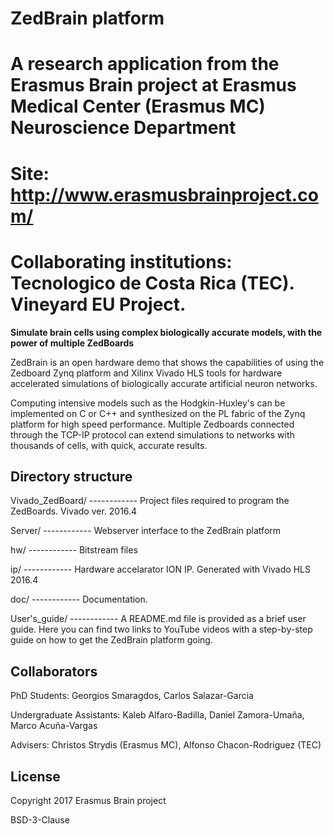 # ZedBrain platform
# A research application from the Erasmus Brain project at Erasmus Medical Center (Erasmus MC) Neuroscience Department 
# Site: http://www.erasmusbrainproject.com/

# Collaborating institutions: Tecnologico de Costa Rica (TEC). Vineyard EU Project.

**Simulate brain cells using complex biologically accurate models, with the power of multiple ZedBoards**

ZedBrain is an open hardware demo that shows the capabilities of using the Zedboard Zynq platform and Xilinx Vivado HLS tools for hardware accelerated simulations of biologically accurate artificial neuron networks. 

Computing intensive models such as the Hodgkin-Huxley's can be implemented on C or C++ and synthesized on the PL fabric of the Zynq platform for high speed performance. Multiple Zedboards connected through the TCP-IP protocol can extend simulations to networks with thousands of cells, with quick, accurate results.

## Directory structure
Vivado_ZedBoard/ ------------ Project files required to program the ZedBoards. Vivado ver. 2016.4

Server/          ------------ Webserver interface to the ZedBrain platform

hw/              ------------ Bitstream files

ip/              ------------ Hardware accelarator ION IP. Generated with Vivado HLS 2016.4

doc/             ------------ Documentation.

User's_guide/    ------------ A  README.md file is provided as a brief user guide. Here you can find two links to YouTube videos with a step-by-step guide on how to get the ZedBrain platform going.

## Collaborators

PhD Students: Georgios Smaragdos, Carlos Salazar-Garcia

Undergraduate Assistants: Kaleb Alfaro-Badilla, Daniel Zamora-Umaña, Marco Acuña-Vargas

Advisers: Christos Strydis (Erasmus MC), Alfonso Chacon-Rodriguez (TEC)

## License
Copyright 2017 Erasmus Brain project

BSD-3-Clause
